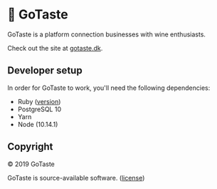 # 🍷 GoTaste

GoTaste is a platform connection businesses with wine enthusiasts.

Check out the site at [gotaste.dk](https://gotaste.dk).

## Developer setup
In order for GoTaste to work, you'll need the following dependencies:

* Ruby ([version](https://github.com/gotaste/gotaste/blob/master/.ruby-version))
* PostgreSQL 10
* Yarn
* Node (10.14.1)

## Copyright

© 2019 GoTaste

GoTaste is source-available software. ([license](https://github.com/gotaste/gotaste/blob/master/LICENSE.txt))
